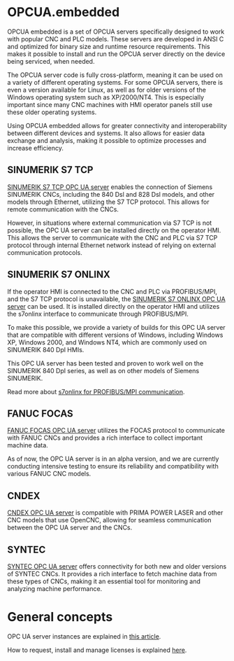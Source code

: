 # OPCUA.embedded

OPCUA embedded is a set of OPCUA servers specifically designed to work with popular CNC and PLC models. These servers are developed in ANSI C and optimized for binary size and runtime resource requirements. This makes it possible to install and run the OPCUA server directly on the device being serviced, when needed.

The OPCUA server code is fully cross-platform, meaning it can be used on a variety of different operating systems. For some OPCUA servers, there is even a version available for Linux, as well as for older versions of the Windows operating system such as XP/2000/NT4. This is especially important since many CNC machines with HMI operator panels still use these older operating systems.

Using OPCUA embedded allows for greater connectivity and interoperability between different devices and systems. It also allows for easier data exchange and analysis, making it possible to optimize processes and increase efficiency.

## SINUMERIK S7 TCP
[SINUMERIK S7 TCP OPC UA server](../../wiki/SINUMERIK-S7-TCP) enables the connection of Siemens SINUMERIK CNCs, including the 840 Dsl and 828 Dsl models, and other models through Ethernet, utilizing the S7 TCP protocol. This allows for remote communication with the CNCs.

However, in situations where external communication via S7 TCP is not possible, the OPC UA server can be installed directly on the operator HMI. This allows the server to communicate with the CNC and PLC via S7 TCP protocol through internal Ethernet network instead of relying on external communication protocols.

## SINUMERIK S7 ONLINX
If the operator HMI is connected to the CNC and PLC via PROFIBUS/MPI, and the S7 TCP protocol is unavailable, the [SINUMERIK S7 ONLINX OPC UA server](../../wiki/SINUMERIK-S7-ONLINX) can be used. It is installed directly on the operator HMI and utilizes the s7onlinx interface to communicate through PROFIBUS/MPI.

To make this possible, we provide a variety of builds for this OPC UA server that are compatible with different versions of Windows, including Windows XP, Windows 2000, and Windows NT4, which are commonly used on SINUMERIK 840 Dpl HMIs.

This OPC UA server has been tested and proven to work well on the SINUMERIK 840 Dpl series, as well as on other models of Siemens SINUMERIK.

Read more about [s7onlinx for PROFIBUS/MPI communication](../../wiki/s7onlinx-for-PROFIBUS-MPI).

## FANUC FOCAS
[FANUC FOCAS OPC UA server](../../wiki/FANUC-FOCAS) utilizes the FOCAS protocol to communicate with FANUC CNCs and provides a rich interface to collect important machine data.

As of now, the OPC UA server is in an alpha version, and we are currently conducting intensive testing to ensure its reliability and compatibility with various FANUC CNC models.

## CNDEX
[CNDEX OPC UA server](../../wiki/CNDEX) is compatible with PRIMA POWER LASER and other CNC models that use OpenCNC, allowing for seamless communication between the OPC UA server and the CNCs.

## SYNTEC
[SYNTEC OPC UA server](../../wiki/SYNTEC) offers connectivity for both new and older versions of SYNTEC CNCs. It provides a rich interface to fetch machine data from these types of CNCs, making it an essential tool for monitoring and analyzing machine performance.

# General concepts

OPC UA server instances are explained in [this article](../../wiki/Instances).

How to request, install and manage licenses is explained [here](../../wiki/Licensing).
